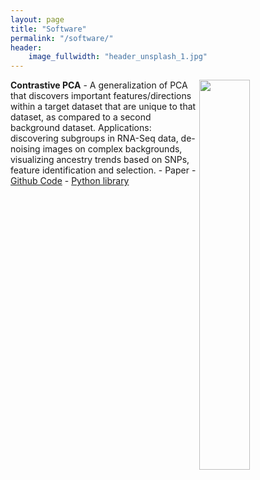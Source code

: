 ```yaml
---
layout: page
title: "Software"
permalink: "/software/"
header:
    image_fullwidth: "header_unsplash_1.jpg"
---
```

<style>
img.feature{
    float: right; 
    width: 40%    
}
</style>

<div class="row">

<div id='container'>
 <img src='https://i.imgur.com/S7pZT1z.png?1' class='feature'/>
<p><b>Contrastive PCA</b> - A generalization of PCA that discovers important features/directions within a target dataset that are unique to that dataset, as compared to a second background dataset. Applications: discovering subgroups in RNA-Seq data, de-noising images on complex backgrounds, visualizing ancestry trends based on SNPs, feature identification and selection. - Paper - <a href="https://github.com/abidlabs/contrastive">Github Code</a> - <a href="">Python library</a></p>

</div>

</div> 